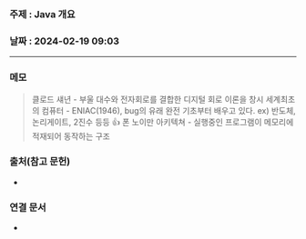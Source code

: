 ### 주제 : Java 개요

### 날짜 : 2024-02-19 09:03
----
### 메모
> 클로드 섀년 - 부울 대수와 전자회로를 결합한 디지털 회로 이론을 창시
> 세계최초의 컴퓨터 - ENIAC(1946), bug의 유래
> 완전 기초부터 배우고 있다. ex) 반도체, 논리게이트, 2진수 등등
>👍 폰 노이만 아키텍쳐 - 실행중인 프로그램이 메모리에 적재되어 동작하는 구조
> 


### 출처(참고 문헌)
-

### 연결 문서
-
